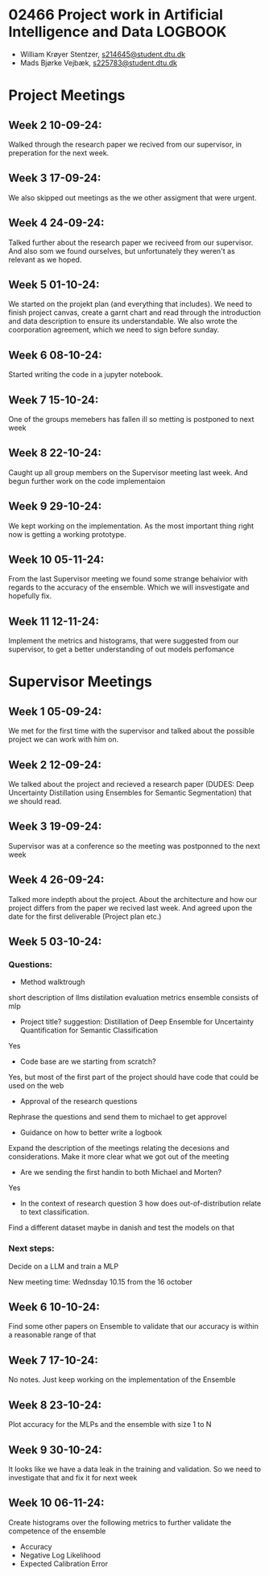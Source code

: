 # 02466 Project work in Artificial Intelligence and Data LOGBOOK

- William Krøyer Stentzer, s214645@student.dtu.dk
- Mads Bjørke Vejbæk, s225783@student.dtu.dk

# Project Meetings

## Week 2 10-09-24:
Walked through the research paper we recived from our supervisor, in preperation for the next week.

## Week 3 17-09-24:
We also skipped out meetings as the we other assigment that were urgent.

## Week 4 24-09-24:
Talked further about the research paper we reciveed from our supervisor. And also som we found ourselves, but unfortunately they weren't as relevant as we hoped.

## Week 5 01-10-24:
We started on the projekt plan (and everything that includes). We need to finish project canvas, create a garnt chart and read through the introduction and data description to ensure its understandable. We also wrote the coorporation agreement, which we need to sign before sunday. 

## Week 6 08-10-24:

Started writing the code in a jupyter notebook.

## Week 7 15-10-24:

One of the groups memebers has fallen ill so metting is postponed to next week

## Week 8 22-10-24:

Caught up all group members on the Supervisor meeting last week. And begun further work on the code implementaion

## Week 9 29-10-24:

We kept working on the implementation. As the most important thing right now is getting a working prototype.

## Week 10 05-11-24:

From the last Supervisor meeting we found some strange behaivior with regards to the accuracy of the ensemble.
Which we will insvestigate and hopefully fix.

## Week 11 12-11-24:

Implement the metrics and histograms, that were suggested from our supervisor, to get a better understanding of out models perfomance 


# Supervisor Meetings

## Week 1 05-09-24:
We met for the first time with the supervisor and talked about the possible project we can work with him on.

## Week 2 12-09-24: 
We talked about the project and recieved a research paper (DUDES: Deep Uncertainty Distillation using Ensembles for Semantic Segmentation) that we should read.

## Week 3 19-09-24:
Supervisor was at a conference so the meeting was postponned to the next week

## Week 4 26-09-24:
Talked more indepth about the project. About the architecture and how our project differs from the paper we recived last week. And agreed upon the date for the first deliverable (Project plan etc.)

## Week 5 03-10-24:
### Questions:
- Method walktrough

short description of llms
distilation
evaluation metrics
ensemble consists of mlp

- Project title? suggestion: Distillation of Deep Ensemble for Uncertainty Quantification for Semantic Classification

Yes
- Code base are we starting from scratch?

Yes, but most of the first part of the project should have code that could be used on the web
- Approval of the research questions

Rephrase the questions and send them to michael to get approvel
- Guidance on how to better write a logbook

Expand the description of the meetings relating the decesions and considerations. Make it more clear what we got out of the meeting

- Are we sending the first handin to both Michael and Morten?

Yes
- In the context of research question 3 how does out-of-distribution relate to text classification.

Find a different dataset maybe in danish and test the models on that

### Next steps:
Decide on a LLM and train a MLP

New meeting time: Wednsday 10.15 from the 16 october

## Week 6 10-10-24:

Find some other papers on Ensemble to validate that our accuracy is within a reasonable range of that

## Week 7 17-10-24:

No notes. Just keep working on the implementation of the Ensemble

## Week 8 23-10-24:

Plot accuracy for the MLPs and the ensemble with size 1 to N

## Week 9 30-10-24:

It looks like we have a data leak in the training and validation. So we need to investigate that and fix it for next week

## Week 10 06-11-24:

Create histograms over the following metrics to further validate the competence of the ensemble 
- Accuracy
- Negative Log Likelihood
- Expected Calibration Error
